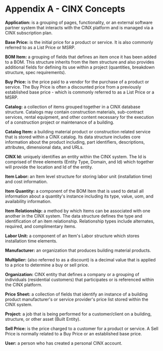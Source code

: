 # Appendix A - CINX Concepts

**Application:** is a grouping of pages, functionality, or an external software partner system that interacts
with the CINX platform and is managed via a CINX subscription plan.

**Base Price:** is the initial price for a product or service. It is also commonly referred to as a List Price or
MSRP.

**BOM Item:** a grouping of fields that defines an item once it has been added to a BOM. This structure
inherits from the Item structure and also provides additional fields for defining its use within a project
(quantities, breakdown structure, spec requirements).

**Buy Price:** is the price paid to a vendor for the purchase of a product or service. The Buy Price is often a
discounted price from a previously established base price - which is commonly referred to as a List Price
or a MSRP.

**Catalog:** a collection of items grouped together in a CINX database structure. Catalogs may contain
construction materials, sub-contract services, rental equipment, and other content necessary for the
execution of a construction project or maintenance of a building.

**Catalog Item:** a building material product or construction related service that is stored within a CINX
catalog. Its data structure includes core information about the product including, part identifiers,
descriptions, attributes, dimensional data, and URLs.

**CINX Id:** uniquely identifies an entity within the CINX system. The Id is comprised of three elements
(Entity Type, Domain, and Id) which together will provide the location and Id of the entity.

**Item Labor:** an Item level structure for storing labor unit (installation time) and cost information.

**Item Quantity:** a component of the BOM Item that is used to detail all information about a quantity's
instance including its type, value, uom, and availability information.

**Item Relationship:** a method by which Items can be associated with one another in the CINX system.
The data structure defines the type and identification of an item relationship. Relationship types include
alternates, required, and complimentary items.

**Labor Unit:** a component of an Item's Labor structure which stores installation time elements.

**Manufacturer:** an organization that produces building material products.

**Multiplier:** (also referred to as a discount) is a decimal value that is applied to a price to determine a buy or
sell price.

**Organization:** CINX entity that defines a company or a grouping of individuals (residential customers)
that participates or is referenced within the CINX platform.

**Price Sheet:** a collection of fields that identify an instance of a building product manufacturer's or
service provider's price list stored within the CINX system.


**Project:** a job that is being performed for a customer/client on a building, structure, or other asset (Built
Entity).

**Sell Price:** is the price charged to a customer for a product or service. A Sell Price is normally related to a Buy Price or an established base price.

**User:** a person who has created a personal CINX account.
 